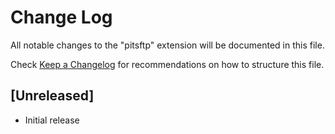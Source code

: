 # Change Log

All notable changes to the "pitsftp" extension will be documented in this file.

Check [Keep a Changelog](http://keepachangelog.com/) for recommendations on how to structure this file.

## [Unreleased]

- Initial release